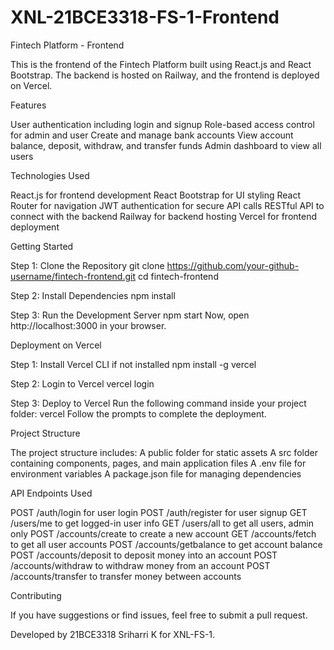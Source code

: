 # XNL-21BCE3318-FS-1-Frontend

Fintech Platform - Frontend

This is the frontend of the Fintech Platform built using React.js and React Bootstrap. The backend is hosted on Railway, and the frontend is deployed on Vercel.

Features

User authentication including login and signup
Role-based access control for admin and user
Create and manage bank accounts
View account balance, deposit, withdraw, and transfer funds
Admin dashboard to view all users

Technologies Used

React.js for frontend development
React Bootstrap for UI styling
React Router for navigation
JWT authentication for secure API calls
RESTful API to connect with the backend
Railway for backend hosting
Vercel for frontend deployment

Getting Started

Step 1: Clone the Repository
git clone https://github.com/your-github-username/fintech-frontend.git
cd fintech-frontend

Step 2: Install Dependencies
npm install

Step 3: Run the Development Server
npm start
Now, open http://localhost:3000 in your browser.

Deployment on Vercel

Step 1: Install Vercel CLI if not installed
npm install -g vercel

Step 2: Login to Vercel
vercel login

Step 3: Deploy to Vercel
Run the following command inside your project folder:
vercel
Follow the prompts to complete the deployment.

Project Structure

The project structure includes:
A public folder for static assets
A src folder containing components, pages, and main application files
A .env file for environment variables
A package.json file for managing dependencies

API Endpoints Used

POST /auth/login for user login
POST /auth/register for user signup
GET /users/me to get logged-in user info
GET /users/all to get all users, admin only
POST /accounts/create to create a new account
GET /accounts/fetch to get all user accounts
POST /accounts/getbalance to get account balance
POST /accounts/deposit to deposit money into an account
POST /accounts/withdraw to withdraw money from an account
POST /accounts/transfer to transfer money between accounts

Contributing

If you have suggestions or find issues, feel free to submit a pull request.

Developed by 21BCE3318 Sriharri K for XNL-FS-1.
